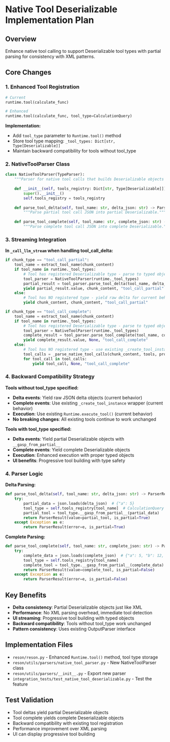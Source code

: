 # Native Tool Deserializable Implementation Plan

## Overview
Enhance native tool calling to support Deserializable tool types with partial parsing for consistency with XML patterns.

## Core Changes

### 1. Enhanced Tool Registration
```python
# Current
runtime.tool(calculate_func)

# Enhanced  
runtime.tool(calculate_func, tool_type=CalculationQuery)
```

**Implementation:**
- Add `tool_type` parameter to `Runtime.tool()` method
- Store tool type mapping: `_tool_types: Dict[str, Type[Deserializable]]`
- Maintain backward compatibility for tools without tool_type

### 2. NativeToolParser Class
```python
class NativeToolParser(TypeParser):
    """Parser for native tool calls that builds Deserializable objects from JSON deltas."""
    
    def __init__(self, tools_registry: Dict[str, Type[Deserializable]]):
        super().__init__()
        self.tools_registry = tools_registry
        
    def parse_tool_delta(self, tool_name: str, delta_json: str) -> ParserResult:
        """Parse partial tool call JSON into partial Deserializable."""
        
    def parse_tool_complete(self, tool_name: str, complete_json: str) -> ParserResult:
        """Parse complete tool call JSON into complete Deserializable."""
```

### 3. Streaming Integration
**In `_call_llm_stream` when handling tool_call_delta:**
```python
if chunk_type == "tool_call_partial":
    tool_name = extract_tool_name(chunk_content)
    if tool_name in runtime._tool_types:
        # Tool has registered Deserializable type - parse to typed object
        tool_parser = NativeToolParser(runtime._tool_types)
        partial_result = tool_parser.parse_tool_delta(tool_name, delta_json)
        yield partial_result.value, chunk_content, "tool_call_partial"
    else:
        # Tool has NO registered type - yield raw delta for current behavior
        yield chunk_content, chunk_content, "tool_call_partial"

if chunk_type == "tool_call_complete":
    tool_name = extract_tool_name(chunk_content)
    if tool_name in runtime._tool_types:
        # Tool has registered Deserializable type - parse to typed object
        tool_parser = NativeToolParser(runtime._tool_types)
        complete_result = tool_parser.parse_tool_complete(tool_name, complete_json)
        yield complete_result.value, None, "tool_call_complete"
    else:
        # Tool has NO registered type - use existing _create_tool_instance fallback
        tool_calls = _parse_native_tool_calls(chunk_content, tools, provider)
        for tool_call in tool_calls:
            yield tool_call, None, "tool_call_complete"
```

### 4. Backward Compatibility Strategy
**Tools without tool_type specified:**
- **Delta events**: Yield raw JSON delta objects (current behavior)
- **Complete events**: Use existing `_create_tool_instance` wrapper (current behavior)
- **Execution**: Use existing `Runtime.execute_tool()` (current behavior)
- **No breaking changes**: All existing tools continue to work unchanged

**Tools with tool_type specified:**
- **Delta events**: Yield partial Deserializable objects with `__gasp_from_partial__`
- **Complete events**: Yield complete Deserializable objects 
- **Execution**: Enhanced execution with proper typed objects
- **UI benefits**: Progressive tool building with type safety

### 4. Parser Logic
**Delta Parsing:**
```python
def parse_tool_delta(self, tool_name: str, delta_json: str) -> ParserResult:
    try:
        partial_data = json.loads(delta_json)  # {"a": 5}
        tool_type = self.tools_registry[tool_name]  # CalculationQuery
        partial_tool = tool_type.__gasp_from_partial__(partial_data)
        return ParserResult(value=partial_tool, is_partial=True)
    except Exception as e:
        return ParserResult(error=e, is_partial=True)
```

**Complete Parsing:**
```python
def parse_tool_complete(self, tool_name: str, complete_json: str) -> ParserResult:
    try:
        complete_data = json.loads(complete_json)  # {"a": 5, "b": 12, "operation": "add"}
        tool_type = self.tools_registry[tool_name]
        complete_tool = tool_type.__gasp_from_partial__(complete_data)
        return ParserResult(value=complete_tool, is_partial=False)
    except Exception as e:
        return ParserResult(error=e, is_partial=False)
```

## Key Benefits
- **Delta consistency**: Partial Deserializable objects just like XML
- **Performance**: No XML parsing overhead, immediate tool detection
- **UI streaming**: Progressive tool building with typed objects
- **Backward compatibility**: Tools without tool_type work unchanged
- **Pattern consistency**: Uses existing OutputParser interface

## Implementation Files
- `reson/reson.py` - Enhanced `Runtime.tool()` method, tool type storage
- `reson/utils/parsers/native_tool_parser.py` - New NativeToolParser class
- `reson/utils/parsers/__init__.py` - Export new parser
- `integration_tests/test_native_tool_deserializable.py` - Test the feature

## Test Validation
- Tool deltas yield partial Deserializable objects
- Tool complete yields complete Deserializable objects  
- Backward compatibility with existing tool registration
- Performance improvement over XML parsing
- UI can display progressive tool building
